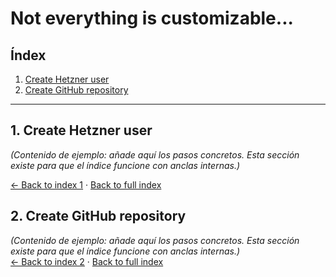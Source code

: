 # Not everything is customizable...

<a id="index"></a>

## Índex

1. <a id="index-1"></a>[Create Hetzner user](#create-hetzner-user)
2. <a id="index-2"></a>[Create GitHub repository](#create-github-repository)

---

<a id="create-hetzner-user"></a>

## 1. Create Hetzner user

*(Contenido de ejemplo: añade aquí los pasos concretos. Esta sección existe para que el índice funcione con anclas internas.)*

[← Back to index 1](#index-1) · [Back to full index](#index)


<a id="create-github-repository"></a>

## 2. Create GitHub repository

*(Contenido de ejemplo: añade aquí los pasos concretos. Esta sección existe para que el índice funcione con anclas internas.)*  
[← Back to index 2](#index-2) · [Back to full index](#index)